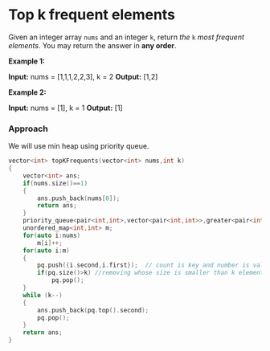 # Top k frequent elements

Given an integer array `nums` and an integer `k`, return _the_ `k` _most frequent elements_. You may return the answer in **any order**.

**Example 1:**

**Input:** nums = [1,1,1,2,2,3], k = 2
**Output:** [1,2]

**Example 2:**

**Input:** nums = [1], k = 1
**Output:** [1]

### Approach

We will use min heap using priority queue.

```cpp
vector<int> topKFrequents(vector<int> nums,int k)
{
    vector<int> ans;
    if(nums.size()==1)
    {
        ans.push_back(nums[0]);
        return ans;
    }
    priority_queue<pair<int,int>,vector<pair<int,int>>,greater<pair<int,int>>> pq;
    unordered_map<int,int> m;
    for(auto i:nums)
        m[i]++;
    for(auto i:m)
    {
        pq.push({i.second,i.first});  // count is key and number is value in min_heap
        if(pq.size()>k)	//removing whose size is smaller than k elements from min_heap
            pq.pop();
    }
    while (k--)
    {
        ans.push_back(pq.top().second);
        pq.pop();
    }
    return ans;
}
```

